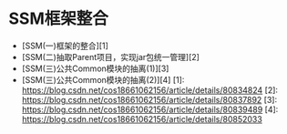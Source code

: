 # SSM框架整合
+ [SSM(一)框架的整合][1]
+ [SSM(二)抽取Parent项目，实现jar包统一管理][2]
+ [SSM(三)公共Common模块的抽离(1)][3]
+ [SSM(三)公共Common模块的抽离(2)][4]
[1]: https://blog.csdn.net/cos18661062156/article/details/80834824
[2]: https://blog.csdn.net/cos18661062156/article/details/80837892
[3]: https://blog.csdn.net/cos18661062156/article/details/80839489
[4]: https://blog.csdn.net/cos18661062156/article/details/80852033